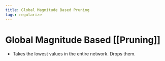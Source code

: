 ```yaml
---
title: Global Magnitude Based Pruning
tags: regularize
---
```


# Global Magnitude Based [[Pruning]]
- Takes the lowest values in the entire network. Drops them.















